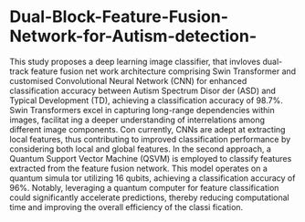 # Dual-Block-Feature-Fusion-Network-for-Autism-detection-
This study proposes a deep learning image classifier, that invloves dual-track feature fusion net
work architecture comprising Swin Transformer and customised Convolutional Neural
 Network (CNN) for enhanced classification accuracy between Autism Spectrum Disor
der (ASD) and Typical Development (TD), achieving a classification accuracy of 98.7%.
 Swin Transformers excel in capturing long-range dependencies within images, facilitat
ing a deeper understanding of interrelations among different image components. Con
currently, CNNs are adept at extracting local features, thus contributing to improved
 classification performance by considering both local and global features. In the second
 approach, a Quantum Support Vector Machine (QSVM) is employed to classify features
 extracted from the feature fusion network. This model operates on a quantum simula
tor utilizing 16 qubits, achieving a classification accuracy of 96%. Notably, leveraging
 a quantum computer for feature classification could significantly accelerate predictions,
 thereby reducing computational time and improving the overall efficiency of the classi
fication.

